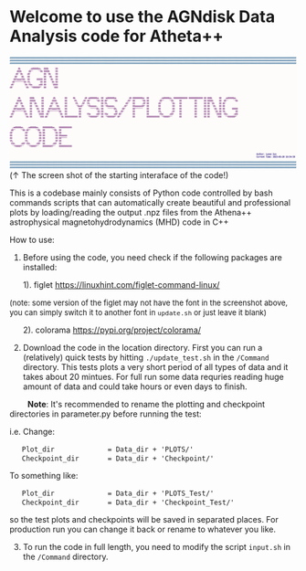 # Welcome to use the AGNdisk Data Analysis code for Atheta++
![alt text](https://github.com/lsun11/AGNdisk_data_analysis/blob/main/Data_Analysis_Code/code_screen_shot.png)
(↑ The screen shot of the starting interaface of the code!)

This is a codebase mainly consists of Python code controlled by bash commands scripts that can automatically create beautiful and professional plots by loading/reading the output .npz files from the Athena++ astrophysical magnetohydrodynamics (MHD) code in C++

How to use:
1. Before using the code, you need check if the following packages are installed:

&nbsp; &nbsp; &nbsp; 1). figlet https://linuxhint.com/figlet-command-linux/

<font size="2">(note: some version of the figlet may not have the font in the screenshot above, you can simply switch it to another font in `update.sh` or just leave it blank)</font>

&nbsp; &nbsp; &nbsp; 2). colorama https://pypi.org/project/colorama/


2. Download the code in the location directory. First you can run a (relatively) quick tests by hitting `./update_test.sh` in the `/Command` directory. This tests plots a very short period of all types of data and it takes about 20 mintues. For full run some data requries reading huge amount of data and could take hours or even days to finish. 

&nbsp; &nbsp;  &nbsp;  &nbsp; **Note**: It's recommended to rename the plotting and checkpoint directories in parameter.py before running the test:

 i.e. Change: 
 
       Plot_dir             = Data_dir + 'PLOTS/'
       Checkpoint_dir       = Data_dir + 'Checkpoint/'
       
 To something like:
      
       Plot_dir             = Data_dir + 'PLOTS_Test/'
       Checkpoint_dir       = Data_dir + 'Checkpoint_Test/'
so the test plots and checkpoints will be saved in separated places. For production run you can change it back or rename to whatever you like. 

3. To run the code in full length, you need to modify the script `input.sh` in the `/Command` directory.
     

